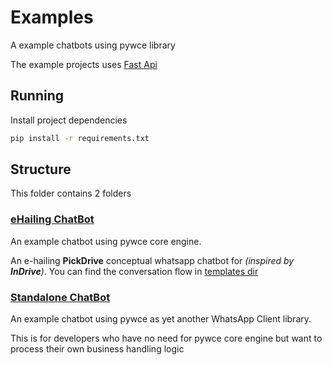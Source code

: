 # Examples
A example chatbots using pywce library

The example projects uses [Fast Api](https://fastapi.tiangolo.com/)

## Running
Install project dependencies
```bash
pip install -r requirements.txt
```

## Structure
This folder contains 2 folders

### [eHailing ChatBot](ehailing)
An example chatbot using pywce core engine.

An e-hailing **PickDrive** conceptual whatsapp chatbot for _(inspired by **InDrive**)_.
You can find the conversation flow in [templates dir](ehailing/templates/ehailing.yaml)

### [Standalone ChatBot](chatbot)
An example chatbot using pywce as yet another WhatsApp Client library.

This is for developers who have no need for pywce core engine but want to process their own business handling logic
